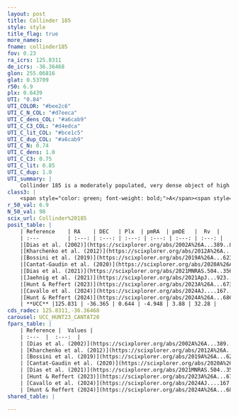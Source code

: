 ```yaml
---
layout: post
title: Collinder 185
style: style
title_flag: true
more_names: 
fname: collinder185
fov: 0.23
ra_icrs: 125.8311
de_icrs: -36.36468
glon: 255.06816
glat: 0.53709
r50: 6.9
plx: 0.6439
UTI: "0.84"
UTI_COLOR: "#bee2c6"
UTI_C_N_COL: "#d7eeca"
UTI_C_dens_COL: "#a6cab9"
UTI_C_C3_COL: "#d4edca"
UTI_C_lit_COL: "#bce1c5"
UTI_C_dup_COL: "#a6cab9"
UTI_C_N: 0.74
UTI_C_dens: 1.0
UTI_C_C3: 0.75
UTI_C_lit: 0.85
UTI_C_dup: 1.0
UTI_summary: |
    Collinder 185 is a moderately populated, very dense object of high C3 quality. It is well-studied in the literature.
class3: |
    <span style="color: green; font-weight: bold;">A</span><span style="color: #FFC300; font-weight: bold;">B</span>
r_50_val: 6.9
N_50_val: 98
scix_url: Collinder%20185
posit_table: |
    | Reference    | RA    | DEC   | Plx  | pmRA  | pmDE   |  Rv  |
    | :---         | :---: | :---: | :---: | :---: | :---: | :---: |
    |[Dias et al. (2002)](https://scixplorer.org/abs/2002A%26A...389..871D) | 125.838 | -36.333 | -- | -2.81 | 3.72 | -- |
    |[Kharchenko et al. (2012)](https://scixplorer.org/abs/2012A%26A...543A.156K) | 125.835 | -36.33 | -- | -5.61 | 4.01 | -- |
    |[Bossini et al. (2019)](https://scixplorer.org/abs/2019A%26A...623A.108B) | 125.833 | -36.349 | -- | -- | -- | -- |
    |[Cantat-Gaudin et al. (2020)](https://scixplorer.org/abs/2020A%26A...640A...1C) | 125.833 | -36.349 | 0.626 | -4.924 | 3.879 | -- |
    |[Dias et al. (2021)](https://scixplorer.org/abs/2021MNRAS.504..356D) | 125.818 | -36.346 | 0.63 | -4.913 | 3.888 | -- |
    |[Jaehnig et al. (2021)](https://scixplorer.org/abs/2021ApJ...923..129J) | 125.831 | -36.349 | 0.65 | -5.005 | 3.855 | -- |
    |[Hunt & Reffert (2023)](https://scixplorer.org/abs/2023A%26A...673A.114H) | 125.827 | -36.357 | 0.643 | -4.939 | 3.873 | 28.179 |
    |[Cavallo et al. (2024)](https://scixplorer.org/abs/2024AJ....167...12C) | 125.911 | -36.421 | 0.643 | -- | -- | -- |
    |[Hunt & Reffert (2024)](https://scixplorer.org/abs/2024A%26A...686A..42H) | 125.827 | -36.357 | 0.643 | -4.939 | 3.873 | 28.179 |
    | **UCC** |125.831 | -36.365 | 0.644 | -4.948 | 3.88 | 32.28 | 
cds_radec: 125.8311,-36.36468
carousel: UCC_HUNT23_CANTAT20
fpars_table: |
    | Reference |  Values |
    | :---  |  :---:  |
    | [Dias et al. (2002)](https://scixplorer.org/abs/2002A%26A...389..871D) | `E(B-V)=0.21, Dist=1486.0, Age=8.11` |
    | [Kharchenko et al. (2012)](https://scixplorer.org/abs/2012A%26A...543A.156K) | `e_bv=0.25, distance=1477, log_age=8.18` |
    | [Bossini et al. (2019)](https://scixplorer.org/abs/2019A%26A...623A.108B) | `AV=0.692, Dist=10.984, logA=7.698, Fe/H=0.0` |
    | [Cantat-Gaudin et al. (2020)](https://scixplorer.org/abs/2020A%26A...640A...1C) | `AVNN=0.61, DMNN=10.97, AgeNN=7.79` |
    | [Dias et al. (2021)](https://scixplorer.org/abs/2021MNRAS.504..356D) | `Av=0.647, Dist=1423, logage=8.015, [Fe/H]=0.103` |
    | [Hunt & Reffert (2023)](https://scixplorer.org/abs/2023A%26A...673A.114H) | `AV50=0.534, diffAV50=0.666, MOD50=10.822, logAge50=8.027` |
    | [Cavallo et al. (2024)](https://scixplorer.org/abs/2024AJ....167...12C) | `AV50=0.67, dMod50=10.78, logAge50=8.04, [Fe/H]50=0.18` |
    | [Hunt & Reffert (2024)](https://scixplorer.org/abs/2024A%26A...686A..42H) | `MassJ=372.486` |
shared_table: |
    
---
```

